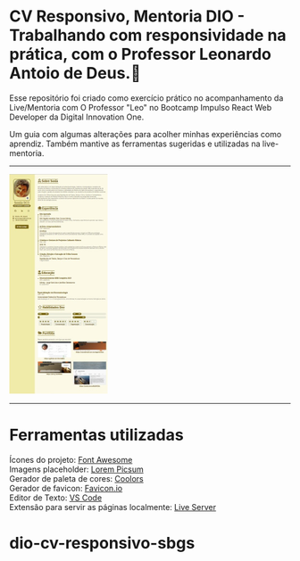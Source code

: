 # CV Responsivo, Mentoria  DIO - Trabalhando com responsividade na prática, com o Professor Leonardo Antoio de Deus.:page_with_curl:


Esse repositório foi criado como exercício prático no acompanhamento da Live/Mentoria com O Professor "Leo" no Bootcamp Impulso React Web Developer da Digital Innovation One.

Um guia com algumas alterações para acolher minhas experiências como aprendiz. Também mantive as ferramentas sugeridas e utilizadas na live-mentoria. 

-----

<img src="/img/CR.jpg" alt="AnVIL Image" title="Bootcamp Impulso React Web Developer" style="zoom:50%;" />



---

# Ferramentas utilizadas

Ícones do projeto: [Font Awesome](https://fontawesome.com/)  
Imagens placeholder: [Lorem Picsum](https://picsum.photos/)  
Gerador de paleta de cores: [Coolors](https://coolors.co)  
Gerador de favicon: [Favicon.io](https://link-url-here.org)  
Editor de Texto: [VS Code](https://code.visualstudio.com/)  
Extensão para servir as páginas localmente: [Live Server](https://marketplace.visualstudio.com/items?itemName=ritwickdey.LiveServer)  

# dio-cv-responsivo-sbgs
